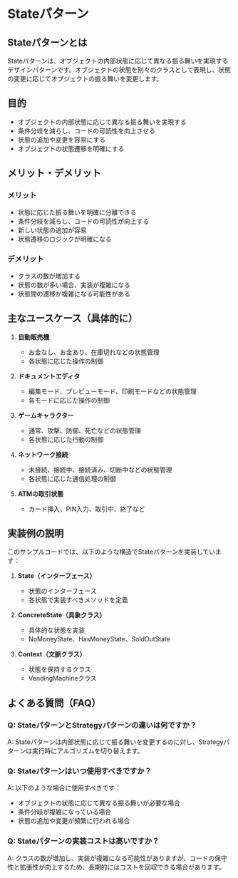 # Stateパターン

## Stateパターンとは
Stateパターンは、オブジェクトの内部状態に応じて異なる振る舞いを実現するデザインパターンです。オブジェクトの状態を別々のクラスとして表現し、状態の変更に応じてオブジェクトの振る舞いを変更します。

## 目的
- オブジェクトの内部状態に応じて異なる振る舞いを実現する
- 条件分岐を減らし、コードの可読性を向上させる
- 状態の追加や変更を容易にする
- オブジェクトの状態遷移を明確にする

## メリット・デメリット

### メリット
- 状態に応じた振る舞いを明確に分離できる
- 条件分岐を減らし、コードの可読性が向上する
- 新しい状態の追加が容易
- 状態遷移のロジックが明確になる

### デメリット
- クラスの数が増加する
- 状態の数が多い場合、実装が複雑になる
- 状態間の遷移が複雑になる可能性がある

## 主なユースケース（具体的に）

1. **自動販売機**
   - お金なし、お金あり、在庫切れなどの状態管理
   - 各状態に応じた操作の制御

2. **ドキュメントエディタ**
   - 編集モード、プレビューモード、印刷モードなどの状態管理
   - 各モードに応じた操作の制御

3. **ゲームキャラクター**
   - 通常、攻撃、防御、死亡などの状態管理
   - 各状態に応じた行動の制御

4. **ネットワーク接続**
   - 未接続、接続中、接続済み、切断中などの状態管理
   - 各状態に応じた通信処理の制御

5. **ATMの取引状態**
   - カード挿入、PIN入力、取引中、終了など

## 実装例の説明
このサンプルコードでは、以下のような構造でStateパターンを実装しています：

1. **State（インターフェース）**
   - 状態のインターフェース
   - 各状態で実装すべきメソッドを定義

2. **ConcreteState（具象クラス）**
   - 具体的な状態を実装
   - NoMoneyState、HasMoneyState、SoldOutState

3. **Context（文脈クラス）**
   - 状態を保持するクラス
   - VendingMachineクラス

## よくある質問（FAQ）

### Q: StateパターンとStrategyパターンの違いは何ですか？
A: Stateパターンは内部状態に応じて振る舞いを変更するのに対し、Strategyパターンは実行時にアルゴリズムを切り替えます。

### Q: Stateパターンはいつ使用すべきですか？
A: 以下のような場合に使用すべきです：
- オブジェクトの状態に応じて異なる振る舞いが必要な場合
- 条件分岐が複雑になっている場合
- 状態の追加や変更が頻繁に行われる場合

### Q: Stateパターンの実装コストは高いですか？
A: クラスの数が増加し、実装が複雑になる可能性がありますが、コードの保守性と拡張性が向上するため、長期的にはコストを回収できる場合があります。 